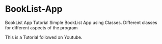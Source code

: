 # BookList-App
BookList App Tutorial
Simple BookList App using Classes.
Different classes for different aspects of the program

This is a Tutorial followed on Youtube.
